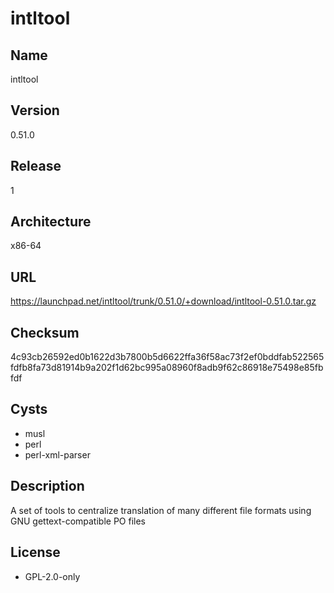 # intltool

## Name
intltool

## Version
0.51.0

## Release
1

## Architecture
x86-64

## URL
https://launchpad.net/intltool/trunk/0.51.0/+download/intltool-0.51.0.tar.gz

## Checksum
4c93cb26592ed0b1622d3b7800b5d6622ffa36f58ac73f2ef0bddfab522565fdfb8fa73d81914b9a202f1d62bc995a08960f8adb9f62c86918e75498e85fbfdf

## Cysts
* musl
* perl
* perl-xml-parser

## Description
A set of tools to centralize translation of many different file formats using
GNU gettext-compatible PO files

## License
* GPL-2.0-only
